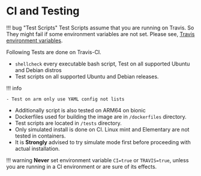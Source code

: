 # CI and Testing

!!! bug "Test Scripts"
    Test Scripts assume that you are running on Travis. So They might fail if some environment variables are not set. Please see, [Travis environment variables](https://docs.travis-ci.com/user/environment-variables/).

Following Tests are done on Travis-CI.

- `shellcheck` every executable bash script, Test on all supported Ubuntu and Debian distros
- Test scripts on all supported Ubuntu and Debian releases.

!!! info

    - Test on arm only use YAML config not lists

- Additionally script is also tested on ARM64 on bionic
- Dockerfiles used for building the image are in `/dockerfiles` directory.
- Test scripts are located in `/tests` directory.
- Only simulated install is done on CI. Linux mint and Elementary are not tested in containers.
- It is **Strongly** advised to try  simulate mode first before proceeding with actual installation.

!!! warning
    **Never** set environment variable `CI=true` or `TRAVIS=true`, unless you are running in a CI environment or are sure of its effects.
